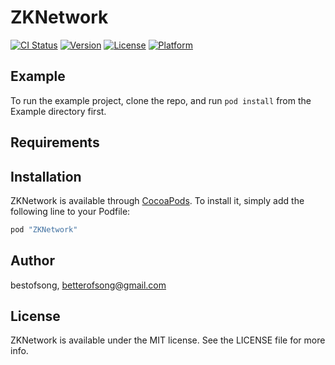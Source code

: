 # ZKNetwork

[![CI Status](http://img.shields.io/travis/bestofsong/ZKNetwork.svg?style=flat)](https://travis-ci.org/bestofsong/ZKNetwork)
[![Version](https://img.shields.io/cocoapods/v/ZKNetwork.svg?style=flat)](http://cocoapods.org/pods/ZKNetwork)
[![License](https://img.shields.io/cocoapods/l/ZKNetwork.svg?style=flat)](http://cocoapods.org/pods/ZKNetwork)
[![Platform](https://img.shields.io/cocoapods/p/ZKNetwork.svg?style=flat)](http://cocoapods.org/pods/ZKNetwork)

## Example

To run the example project, clone the repo, and run `pod install` from the Example directory first.

## Requirements

## Installation

ZKNetwork is available through [CocoaPods](http://cocoapods.org). To install
it, simply add the following line to your Podfile:

```ruby
pod "ZKNetwork"
```

## Author

bestofsong, betterofsong@gmail.com

## License

ZKNetwork is available under the MIT license. See the LICENSE file for more info.
